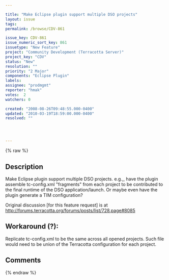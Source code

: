 ```yaml
---

title: "Make Eclipse plugin support multiple DSO projects"
layout: issue
tags: 
permalink: /browse/CDV-861

issue_key: CDV-861
issue_numeric_sort_key: 861
issuetype: "New Feature"
project: "Community Development (Terracotta Server)"
project_key: "CDV"
status: "New"
resolution: ""
priority: "2 Major"
components: "Eclipse Plugin"
labels: 
assignee: "prodmgmt"
reporter: "hmak"
votes:  2
watchers: 0

created: "2008-08-26T09:48:55.000-0400"
updated: "2010-03-19T18:59:00.000-0400"
resolved: ""




---
```


{% raw %}

## Description

<div markdown="1" class="description">

Make Eclipse plugin support multiple DSO projects.  e.g.,, have the plugin assemble tc-config.xml "fragments" from each project to be contributed to the final runtime of the DSO application/launch.  Or maybe even have the plugin generate a TIM configuration?

Original discussion [for this feature request] is at http://forums.terracotta.org/forums/posts/list/728.page#8085

Workaround (?):
---------------

Replicate tc-config.xml to be the same across all opened projects.  Such file would need to be union of the Terracotta configuration for each project.

</div>

## Comments



{% endraw %}
